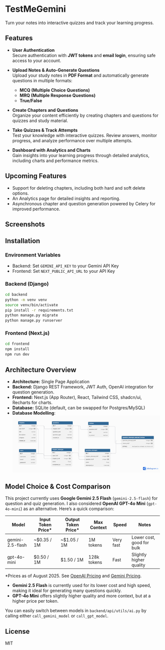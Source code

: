 # TestMeGemini

Turn your notes into interactive quizzes and track your learning progress.

## Features

- **User Authentication**  
  Secure authentication with **JWT tokens** and **email login**, ensuring safe access to your account.

- **Upload Notes & Auto-Generate Questions**  
  Upload your study notes in **PDF Format** and automatically generate questions in multiple formats:
    - **MCQ (Multiple Choice Questions)**
    - **MRQ (Multiple Response Questions)**
    - **True/False**

- **Create Chapters and Questions**  
  Organize your content efficiently by creating chapters and questions for quizzes and study material.

- **Take Quizzes & Track Attempts**  
  Test your knowledge with interactive quizzes. Review answers, monitor progress, and analyze performance over multiple attempts.

- **Dashboard with Analytics and Charts**  
  Gain insights into your learning progress through detailed analytics, including charts and performance metrics.

## Upcoming Features

- Support for deleting chapters, including both hard and soft delete options.
- An Analytics page for detailed insights and reporting.
- Asynchronous chapter and question generation powered by Celery for improved performance.

## Screenshots


## Installation

### Environment Variables
- Backend: Set `GEMINI_API_KEY` to your Gemini API Key
- Frontend: Set `NEXT_PUBLIC_API_URL` to your API Key

### Backend (Django)

```bash
cd backend
python -m venv venv
source venv/bin/activate
pip install -r requirements.txt
python manage.py migrate
python manage.py runserver
```

### Frontend (Next.js)

```bash
cd frontend
npm install
npm run dev
```

## Architecture Overview
- **Architecture:** Single Page Application
- **Backend:** Django REST Framework, JWT Auth, OpenAI integration for question generation.
- **Frontend:** Next.js (App Router), React, Tailwind CSS, shadcn/ui, Recharts for charts.
- **Database:** SQLite (default, can be swapped for Postgres/MySQL)
- **Database Modelling**: ![Database Modelling](docs/dbmodelling.png)


## Model Choice & Cost Comparison

This project currently uses **Google Gemini 2.5 Flash** (`gemini-2.5-flash`) for question and quiz generation.
I also considered **OpenAI GPT-4o Mini** (`gpt-4o-mini`) as an alternative. Here’s a quick comparison:

| Model             | Input Token Price* | Output Token Price* | Max Context | Speed      | Notes                        |
|-------------------|-------------------|---------------------|-------------|------------|------------------------------|
| gemini-2.5-flash  | ~$0.35 / 1M       | ~$1.05 / 1M         | 1M tokens   | Very fast  | Lower cost, good for bulk    |
| gpt-4o-mini       | $0.50 / 1M        | $1.50 / 1M          | 128k tokens | Fast       | Slightly higher quality      |

\*Prices as of August 2025. See [OpenAI Pricing](https://openai.com/pricing) and [Gemini Pricing](https://ai.google.dev/pricing).

- **Gemini 2.5 Flash** is currently used for its lower cost and high speed, making it ideal for generating many questions quickly.
- **GPT-4o Mini** offers slightly higher quality and more context, but at a higher price per token.

You can easily switch between models in `backend/api/utils/ai.py` by calling either `call_gemini_model` or `call_gpt_model`.

## License

MIT
